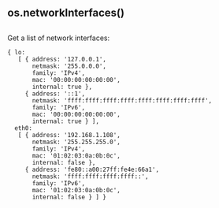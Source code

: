 ## os.networkInterfaces()

## 

Get a list of network interfaces:

    { lo:
       [ { address: '127.0.0.1',
           netmask: '255.0.0.0',
           family: 'IPv4',
           mac: '00:00:00:00:00:00',
           internal: true },
         { address: '::1',
           netmask: 'ffff:ffff:ffff:ffff:ffff:ffff:ffff:ffff',
           family: 'IPv6',
           mac: '00:00:00:00:00:00',
           internal: true } ],
      eth0:
       [ { address: '192.168.1.108',
           netmask: '255.255.255.0',
           family: 'IPv4',
           mac: '01:02:03:0a:0b:0c',
           internal: false },
         { address: 'fe80::a00:27ff:fe4e:66a1',
           netmask: 'ffff:ffff:ffff:ffff::',
           family: 'IPv6',
           mac: '01:02:03:0a:0b:0c',
           internal: false } ] }